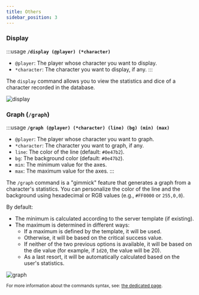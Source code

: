 ```yaml
---
title: Others
sidebar_position: 3
---
```

### Display

:::usage
**`/display (@player) (*character)`**
- `@player`: The player whose character you want to display.
- `*character`: The character you want to display, if any.
:::

The `display` command allows you to view the statistics and dice of a character recorded in the database. 

![display](/assets/rolls/db/display_ex.png)

### Graph (`/graph`)

:::usage
**`/graph (@player) (*character) (line) (bg) (min) (max)`**
- `@player`: The player whose character you want to graph.
- `*character`: The character you want to graph, if any.
- `line`: The color of the line (default: `#0e47b2`).
- `bg`: The background color (default: `#0e47b2`).
- `min`: The minimum value for the axes.
- `max`: The maximum value for the axes.
:::

The `/graph` command is a "gimmick" feature that generates a graph from a character's statistics. You can personalize the color of the line and the background using hexadecimal or RGB values (e.g., `#FF0000` or `255,0,0`).


By default:
- The minimum is calculated according to the server template (if existing).
- The maximum is determined in different ways:
   - If a maximum is defined by the template, it will be used.
   - Otherwise, it will be based on the critical success value.
   - If neither of the two previous options is available, it will be based on the die value (for example, if `1d20`, the value will be 20).
   - As a last resort, it will be automatically calculated based on the user's statistics.

![graph](/assets/graph.jpg)

<small>For more information about the commands syntax, see: [the dedicated page](../../introduction/format.md).</small>
